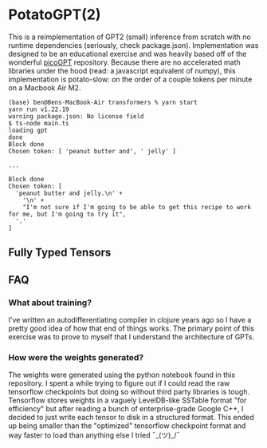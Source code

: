 # PotatoGPT(2)

This is a reimplementation of GPT2 (small) inference from scratch with no runtime dependencies (seriously, check package.json). Implementation was designed to be an educational exercise and was heavily based off of the wonderful [picoGPT](https://github.com/jaymody/picoGPT) repository. Because there are no accelerated math libraries under the hood (read: a javascript equivalent of numpy), this implementation is potato-slow: on the order of a couple tokens per minute on a Macbook Air M2.

```
(base) ben@Bens-MacBook-Air transformers % yarn start
yarn run v1.22.19
warning package.json: No license field
$ ts-node main.ts
loading gpt
done
Block done                     
Chosen token: [ 'peanut butter and', ' jelly' ]

...

Block done                     
Chosen token: [
  'peanut butter and jelly.\n' +
    '\n' +
    "I'm not sure if I'm going to be able to get this recipe to work for me, but I'm going to try it",
  '.'
]
```

## Fully Typed Tensors




## FAQ

### What about training?

I've written an autodifferentiating compiler in clojure years ago so I have a pretty good idea of how that end of things works. The primary point of this exercise was to prove to myself that I understand the architecture of GPTs.

### How were the weights generated?

The weights were generated using the python notebook found in this repository. I spent a while trying to figure out if I could read the raw tensorflow checkpoints but doing so without third party libraries is tough. Tensorflow stores weights in a vaguely LevelDB-like SSTable format "for efficiency" but after reading a bunch of enterprise-grade Google C++, I decided to just write each tensor to disk in a structured format. This ended up being smaller than the "optimized" tensorflow checkpoint format and way faster to load than anything else I tried ¯\_(ツ)_/¯